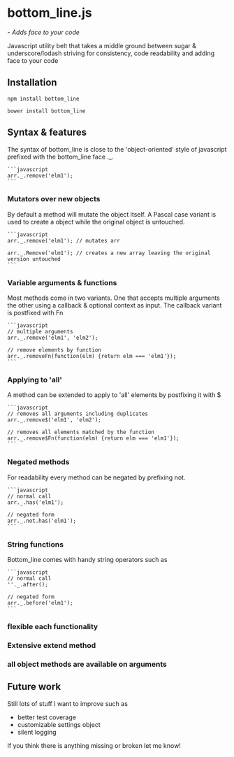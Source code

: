 # bottom_line.js
_- Adds face to your code_

Javascript utility belt that takes a middle ground between sugar & underscore/lodash striving for consistency, code readability and adding face to your code

## Installation

    npm install bottom_line
     
    bower install bottom_line

## Syntax & features

The syntax of bottom\_line is close to the 'object-oriented' style of javascript prefixed with the bottom\_line face .\_.

    ```javascript
    arr._.remove('elm1');
    ```

### Mutators over new objects

By default a method will mutate the object itself. A Pascal case variant is used to create a object while the original object is untouched.

    ```javascript
    arr._.remove('elm1'); // mutates arr  
          
    arr._.Remove('elm1'); // creates a new array leaving the original version untouched          
    ```

### Variable arguments & functions

Most methods come in two variants. One that accepts multiple arguments the other using a callback & optional context as input. The callback variant is postfixed with Fn

    ```javascript
    // multiple arguments
    arr._.remove('elm1', 'elm2');
    
    // remove elements by function
    arr._.removeFn(function(elm) {return elm === 'elm1'});
    ```

### Applying to 'all'

A method can be extended to apply to 'all' elements by postfixing it with $

    ```javascript
    // removes all arguments including duplicates
    arr._.remove$('elm1', 'elm2');
    
    // removes all elements matched by the function
    arr._.remove$Fn(function(elm) {return elm === 'elm1'});
    ```

### Negated methods

For readability every method can be negated by prefixing not.

    ```javascript
    // normal call
    arr._.has('elm1');
    
    // negated form
    arr._.not.has('elm1');
    ```

### String functions

Bottom_line comes with handy string operators such as

    ```javascript
    // normal call
    ''._.after();
    
    // negated form
    arr._.before('elm1');
    ```
### flexible each functionality



### Extensive extend method


### all object methods are available on arguments


## Future work

Still lots of stuff I want to improve such as

- better test coverage
- customizable settings object
- silent logging

If you think there is anything missing or broken let me know!

